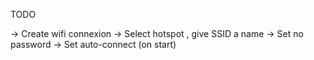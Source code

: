 TODO

-> Create wifi connexion
-> Select hotspot , give SSID a name
-> Set no password
-> Set auto-connect (on start)